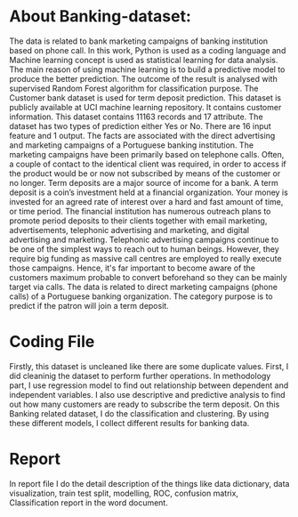 # About Banking-dataset:
The data is related to bank marketing campaigns of banking institution based on phone call. In this work, Python is used as a coding language and Machine learning concept is used as statistical learning for data analysis. The main reason of using machine learning is to build a predictive model to produce the better prediction. The outcome of the result is analysed with supervised Random Forest algorithm for classification purpose. The Customer bank dataset is used for term deposit prediction. This dataset is publicly available at UCI machine learning repository. It contains customer information. This dataset contains 11163 records and 17 attribute. The dataset has two types of prediction either Yes or No. There are 16 input feature and 1 output. The facts are associated with the direct advertising and marketing campaigns of a Portuguese banking institution. The marketing campaigns have been primarily based on telephone calls. Often, a couple of contact to the identical client was required, in order to access if the product would be or now not subscribed by means of the customer or no longer. Term deposits are a major source of income for a bank. A term deposit is a coin’s investment held at a financial organization. Your money is invested for an agreed rate of interest over a hard and fast amount of time, or time period. The financial institution has numerous outreach plans to promote period deposits to their clients together with email marketing, advertisements, telephonic advertising and marketing, and digital advertising and marketing. Telephonic advertising campaigns continue to be one of the simplest ways to reach out to human beings. However, they require big funding as massive call centres are employed to really execute those campaigns. Hence, it's far important to become aware of the customers maximum probable to convert beforehand so they can be mainly target via calls. The data is related to direct marketing campaigns (phone calls) of a Portuguese banking organization. The category purpose is to predict if the patron will join a term deposit.
# Coding File 
Firstly, this dataset is uncleaned like there are some duplicate values. First, I did cleaninig the dataset to perform further operations. In methodology part, I use regression model to find out relationship between dependent and independent variables. I also use descriptive and predictive analysis to find out how many customers are ready to subscribe the term deposit. On this Banking related dataset, I do the classification and clustering. By using these different models, I  collect different results for banking data. 
# Report 
In report file I do the detail description of the things like data dictionary, data visualization, train test split, modelling, ROC, confusion matrix, Classification report in the word document.
